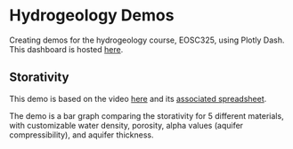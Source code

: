# Hydrogeology Demos
Creating demos for the hydrogeology course, EOSC325, using Plotly Dash. This dashboard is hosted [here](https://hydro-storativity.herokuapp.com/).

## Storativity
This demo is based on the video [here](https://www.youtube.com/watch?v=SPunca56Vds&list=PLp1lK6n-xb5O8RnVhcfYvqy1kzU_5IfDF&index=7) and its [associated spreadsheet](https://drive.google.com/file/d/1WIMPJ2ZS_rEd54-sw0cIqxvwyjLahRv0/view).

The demo is a bar graph comparing the storativity for 5 different materials, with customizable water density, porosity, alpha values (aquifer compressibility), and aquifer thickness.
